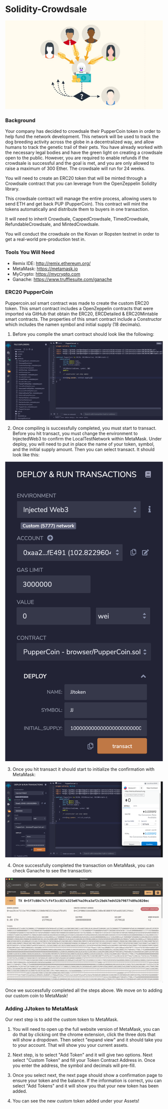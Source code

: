 # Solidity-Crowdsale

![Crowdsale Picture](./Images/crowdsale_pic.jpg) 

### Background

Your company has decided to crowdsale their PupperCoin token in order to help fund the network development.
This network will be used to track the dog breeding activity across the globe in a decentralized way, and allow humans to track the genetic trail of their pets. You have already worked with the necessary legal bodies and have the green light on creating a crowdsale open to the public. However, you are required to enable refunds if the crowdsale is successful and the goal is met, and you are only allowed to raise a maximum of 300 Ether. The crowdsale will run for 24 weeks.

You will need to create an ERC20 token that will be minted through a Crowdsale contract that you can leverage from the OpenZeppelin Solidity library.

This crowdsale contract will manage the entire process, allowing users to send ETH and get back PUP (PupperCoin).
This contract will mint the tokens automatically and distribute them to buyers in one transaction.

It will need to inherit Crowdsale, CappedCrowdsale, TimedCrowdsale, RefundableCrowdsale, and MintedCrowdsale.

You will conduct the crowdsale on the Kovan or Ropsten testnet in order to get a real-world pre-production test in.

### Tools You Will Need

  - Remix IDE: http://remix.ethereum.org/
  - MetaMask: https://metamask.io
  - MyCrypto: https://mycrypto.com
  - Ganache: https://www.trufflesuite.com/ganache
  
### ERC20 PupperCoin

Puppercoin.sol smart contract was made to create the custom ERC20 token. This smart contract includes a OpenZeppelin contracts that were imported via GitHub that obtain the ERC20, ERCDetailed & ERC20Mintable smart contracts. The properties of this smart contract include a Constructor which includes the namen symbol and initial supply (18 decimals). 

1. Before you compile the smart contract should look like the following:

![Puppercoin ERC20](./Images/ERC20_puppercoin.png) 

2. Once compiling is successfully completed, you must start to transact. Before you hit transact, you must change the environment to InjectedWeb3 to confirm the LocalTestNetwork within MetaMask. Under deploy, you will need to put in place the name of your token, symbol, and the initial supply amount. Then you can select transact. It should look like this:

![Puppercoin ERC20 pre-deploy](./Images/puppercoin_pre_deploy.png) 

3. Once you hit transact it should start to initialize the confirmation with MetaMask:

![Puppercoin ERC20 Confirm](./Images/puppercoin_confirm.png) 

4. Once successfully completed the transaction on MetaMask, you can check Ganache to see the transaction: 

![Puppercoin ERC20 Ganache](./Images/puppercoin_ganache.png) 

Once we successfully completed all the steps above. We move on to adding our custom coin to MetaMask!

### Adding JJtoken to MetaMask

Our next step is to add the custom token to MetaMask.

1. You will need to open up the full website version of MetaMask, you can do that by clicking ont the chrome extension, click the three dots that will show a dropdown. Then select "expand view" and it should take you to your account. That will show you your current assets. 



2. Next step, is to select "Add Token" and it will give two options. Next select "Custom Token" and fill your Token Contract Address in. Once you enter the address, the symbol and decimals will pre-fill. 


3. Once you select next, the next page should show a confirmation page to ensure your token and the balance. If the information is correct, you can select "Add Tokens" and it will show you that your new token has been added. 


4. You can see the new custom token added under your Assets!



